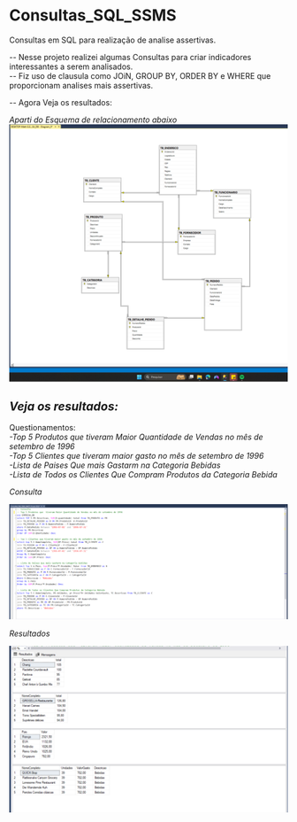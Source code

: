 # Consultas_SQL_SSMS
Consultas em SQL para realização de analise assertivas.

-- Nesse projeto realizei algumas Consultas para criar indicadores interessantes a serem analisados. <br>
-- Fiz uso de clausula como JOiN, GROUP BY, ORDER BY e WHERE que proporcionam analises mais assertivas.<br>

-- Agora Veja os resultados: <br>

*Aparti do Esquema de relacionamento abaixo* <br>
<img src="https://github.com/matheus-oliveir4/Consultas_SQL_SSMS/blob/main/02_Esquema_relacional.PNG" alt=" esquemas" width = 600px> <br>

## *Veja os resultados:*

Questionamentos:  
*-Top 5 Produtos que  tiveram Maior Quantidade de Vendas no mês de setembro de 1996* <br>
*-Top 5 Clientes que tiveram maior gasto no mês de setembro de 1996* <br>
*-Lista de Paises Que mais Gastarm na Categoria Bebidas* <br>
*-Lista de Todos os Clientes Que Compram Produtos da Categoria Bebida* <br>


*Consulta*

<img src="https://github.com/matheus-oliveir4/Consultas_SQL_SSMS/blob/main/01_Consultas.PNG" alt=" Consultas" width = 600px>

*Resultados*

<img src="https://github.com/matheus-oliveir4/Consultas_SQL_SSMS/blob/main/03_Resultado_Consultas.PNG" alt=" Consultas" width = 600px>

